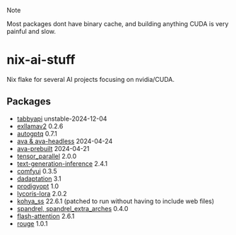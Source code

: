 > [!NOTE]
> Most packages dont have binary cache, and building anything CUDA is very painful and slow.

# nix-ai-stuff
Nix flake for several AI projects focusing on nvidia/CUDA.

## Packages
- [tabbyapi](https://github.com/theroyallab/tabbyAPI) unstable-2024-12-04
- [exllamav2](https://github.com/turboderp/exllamav2) 0.2.6
- [autogptq](https://github.com/PanQiWei/AutoGPTQ) 0.7.1
- [ava & ava-headless](https://www.avapls.com/) 2024-04-24
- [ava-prebuilt](https://www.avapls.com/) 2024-04-21
- [tensor_parallel](https://github.com/BlackSamorez/tensor_parallel) 2.0.0
- [text-generation-inference](https://github.com/huggingface/text-generation-inference) 2.4.1
- [comfyui](https://github.com/comfyanonymous/ComfyUI) 0.3.5
- [dadaptation](https://github.com/facebookresearch/dadaptation) 3.1
- [prodigyopt](https://github.com/konstmish/prodigy) 1.0
- [lycoris-lora](https://github.com/KohakuBlueleaf/LyCORIS) 2.0.2
- [kohya_ss](https://github.com/bmaltais/kohya_ss) 22.6.1 (patched to run without having to include web files)
- [spandrel, spandrel_extra_arches](https://github.com/chaiNNer-org/spandrel) 0.4.0
- [flash-attention](https://github.com/Dao-AILab/flash-attention) 2.6.1
- [rouge](https://github.com/pltrdy/rouge) 1.0.1